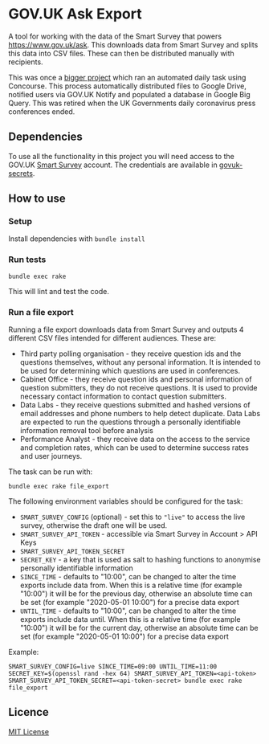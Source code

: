 # GOV.UK Ask Export

A tool for working with the data of the Smart Survey that powers
https://www.gov.uk/ask. This downloads data from Smart Survey and splits
this data into CSV files. These can then be distributed manually with
recipients.

This was once a [bigger project][remove-pr] which ran an automated daily task
using Concourse. This process automatically distributed files to Google Drive,
notified users via GOV.UK Notify and populated a database in Google Big Query.
This was retired when the UK Governments daily coronavirus press conferences
ended.

[remove-pr]: https://github.com/alphagov/govuk-ask-export/pull/17

## Dependencies

To use all the functionality in this project you will need access to the
GOV.UK [Smart Survey](https://www.smartsurvey.co.uk/) account. The
credentials are available in [govuk-secrets][].

[govuk-secrets]: https://github.com/alphagov/govuk-secrets

## How to use

### Setup

Install dependencies with `bundle install`

### Run tests

```
bundle exec rake
```

This will lint and test the code.

### Run a file export

Running a file export downloads data from Smart Survey and outputs 4 different
CSV files intended for different audiences. These are:

- Third party polling organisation - they receive question ids and the
  questions themselves, without any personal information. It is intended to be
  used for determining which questions are used in conferences.
- Cabinet Office - they receive question ids and personal information of
  question submitters, they do not receive questions. It is used to provide
  necessary contact information to contact question submitters.
- Data Labs - they receive questions submitted and hashed versions of email
  addresses and phone numbers to help detect duplicate. Data Labs are expected
  to run the questions through a personally identifiable information removal
  tool before analysis
- Performance Analyst - they receive data on the access to the service and
  completion rates, which can be used to determine success rates and user
  journeys.

The task can be run with:

```
bundle exec rake file_export
```

The following environment variables should be configured for the task:

- `SMART_SURVEY_CONFIG` (optional) - set this to `"live"` to access the live survey,
  otherwise the draft one will be used.
- `SMART_SURVEY_API_TOKEN` - accessible via Smart Survey in Account > API Keys
- `SMART_SURVEY_API_TOKEN_SECRET`
- `SECRET_KEY` - a key that is used as salt to hashing functions to anonymise
  personally identifiable information
- `SINCE_TIME` - defaults to "10:00", can be changed to alter the time
  exports include data from. When this is a relative time (for example "10:00") it
  will be for the previous day, otherwise an absolute time can be set (for example
  "2020-05-01 10:00") for a precise data export
- `UNTIL_TIME` - defaults to "10:00", can be changed to alter the time
  exports include data until. When this is a relative time (for example "10:00") it
  will be for the current day, otherwise an absolute time can be set (for example
  "2020-05-01 10:00") for a precise data export

Example:

```
SMART_SURVEY_CONFIG=live SINCE_TIME=09:00 UNTIL_TIME=11:00 SECRET_KEY=$(openssl rand -hex 64) SMART_SURVEY_API_TOKEN=<api-token> SMART_SURVEY_API_TOKEN_SECRET=<api-token-secret> bundle exec rake file_export
```

## Licence

[MIT License](LICENCE)
